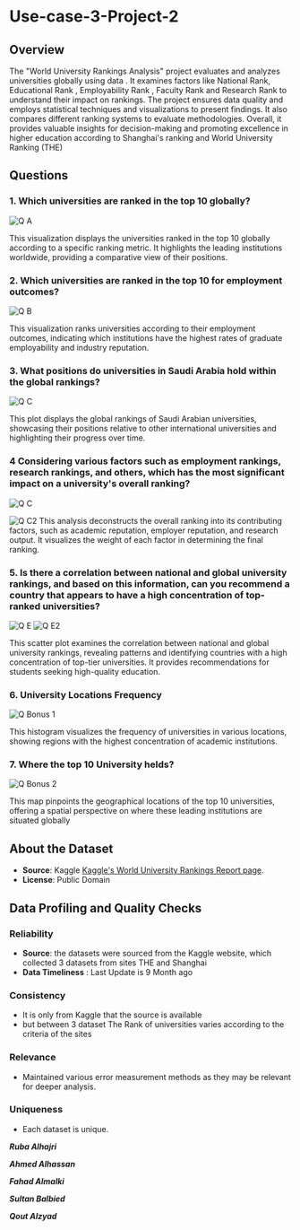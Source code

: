 # Use-case-3-Project-2
## Overview
The "World University Rankings Analysis" project evaluates and analyzes universities globally using data . It examines factors like National Rank, Educational Rank , Employability Rank , Faculty Rank and Research Rank to understand their impact on rankings. The project ensures data quality and employs statistical techniques and visualizations to present findings. It also compares different ranking systems to evaluate methodologies. Overall, it provides valuable insights for decision-making and promoting excellence in higher education according to Shanghai's ranking and World University Ranking (THE)

## Questions
### 1. Which universities are ranked in the top 10 globally?
![Q A](https://github.com/RubaAlhajri/Use-case-3-Project-2/assets/109194138/f0ba53ec-a838-4eb5-8771-6b5b6da58ce7)

This visualization displays the universities ranked in the top 10 globally according to a specific ranking metric. It highlights the leading institutions worldwide, providing a comparative view of their positions.

### 2. Which universities are ranked in the top 10 for employment outcomes?
![Q B](https://github.com/RubaAlhajri/Use-case-3-Project-2/assets/109194138/7f9f9271-9a01-4da4-983e-36ea65aec1fc)

This visualization ranks universities according to their employment outcomes, indicating which institutions have the highest rates of graduate employability and industry reputation.

### 3. What positions do universities in Saudi Arabia hold within the global rankings?
![Q C](https://github.com/RubaAlhajri/Use-case-3-Project-2/assets/109194138/4b4ee22a-0a98-443e-8fd0-81bf7ddcf13f)

This plot displays the global rankings of Saudi Arabian universities, showcasing their positions relative to other international universities and highlighting their progress over time.

### 4 Considering various factors such as employment rankings, research rankings, and others, which has the most significant impact on a university's overall ranking?
![Q C](https://github.com/RubaAlhajri/Use-case-3-Project-2/assets/109194138/8bff5f53-1ef0-41ea-a888-f495dcfbf044)


![Q C2](https://github.com/RubaAlhajri/Use-case-3-Project-2/assets/109194138/263b25b8-ada3-48dd-b231-1b6a368afe11)
This analysis deconstructs the overall ranking into its contributing factors, such as academic reputation, employer reputation, and research output. It visualizes the weight of each factor in determining the final ranking.

### 5. Is there a correlation between national and global university rankings, and based on this information, can you recommend a country that appears to have a high concentration of top-ranked universities?
![Q E](https://github.com/RubaAlhajri/Use-case-3-Project-2/assets/109194138/dad9a0bc-81a2-4d7a-aa40-19b938abc9a3)
![Q E2](https://github.com/RubaAlhajri/Use-case-3-Project-2/assets/109194138/5cbd21ed-ebcf-44a0-9381-dd7946742bc6)


This scatter plot examines the correlation between national and global university rankings, revealing patterns and identifying countries with a high concentration of top-tier universities. It provides recommendations for students seeking high-quality education.

### 6. University Locations Frequency
![Q Bonus 1](https://github.com/RubaAlhajri/Use-case-3-Project-2/assets/109194138/3dcd33a0-19e0-41fb-a285-22deabc7e9c6)

This histogram visualizes the frequency of universities in various locations, showing regions with the highest concentration of academic institutions.

### 7. Where the top 10 University helds?
![Q Bonus 2](https://github.com/RubaAlhajri/Use-case-3-Project-2/assets/109194138/864415a0-57b1-4846-9da5-279ddd4c356a)



This map pinpoints the geographical locations of the top 10 universities, offering a spatial perspective on where these leading institutions are situated globally


## About the Dataset
- **Source**: Kaggle [Kaggle's World University Rankings Report page](https://www.kaggle.com/datasets/ourfuture/world-university-rankings).
- **License**: Public Domain

## Data Profiling and Quality Checks
### Reliability
- **Source**: the datasets were sourced from the Kaggle website, which collected 3 datasets from sites THE and Shanghai
- **Data Timeliness** : Last Update is 9 Month ago

### Consistency
- It is only from Kaggle that the source is available
- but between 3 dataset The Rank of universities varies according to the criteria of the sites

### Relevance
- Maintained various error measurement methods as they may be relevant for deeper analysis.

### Uniqueness
- Each dataset is unique.



**_Ruba Alhajri_**

**_Ahmed Alhassan_**

**_Fahad Almalki_**

**_Sultan Balbied_**

**_Qout Alzyad_**







